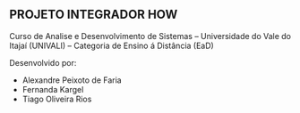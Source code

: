## PROJETO INTEGRADOR HOW

Curso de Analise e Desenvolvimento de Sistemas – Universidade do Vale do Itajaí (UNIVALI) – Categoria de Ensino á Distância (EaD)

Desenvolvido por:

 - Alexandre Peixoto de Faria 
 - Fernanda Kargel 
 - Tiago Oliveira Rios
